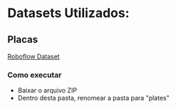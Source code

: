 # Datasets Utilizados:

## Placas
[Roboflow Dataset](https://universe.roboflow.com/brazilplatedetector/brazil-plates-detector)

### Como executar
- Baixar o arquivo ZIP
- Dentro desta pasta, renomear a pasta para "plates"